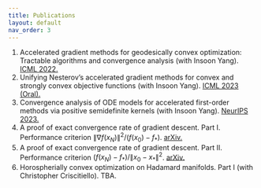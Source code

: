 ```yaml
---
title: Publications
layout: default
nav_order: 3
---
```


1. Accelerated gradient methods for geodesically convex optimization: Tractable algorithms and convergence analysis (with Insoon Yang). [ICML 2022.](https://proceedings.mlr.press/v162/kim22k/kim22k.pdf)
1. Unifying Nesterov’s accelerated gradient methods for convex and strongly convex objective functions (with Insoon Yang). [ICML 2023 (Oral).](https://proceedings.mlr.press/v202/kim23y/kim23y.pdf)
1. Convergence analysis of ODE models for accelerated first-order methods via positive semidefinite kernels (with Insoon Yang). [NeurIPS 2023.](https://proceedings.neurips.cc/paper_files/paper/2023/file/c70741145c2c4f1d0c2e91b98729a49a-Paper-Conference.pdf) 
1. A proof of exact convergence rate of gradient descent. Part I. Performance criterion $\|\nabla f(x_N)\|^2/(f(x_0)-f_*)$. [arXiv.](https://arxiv.org/pdf/2412.04435)
1. A proof of exact convergence rate of gradient descent. Part II. Performance criterion $(f(x_N)-f_* )/\|x_0-x_*\|^2$. [arXiv.](https://arxiv.org/pdf/2412.04427)
1. Horospherially convex optimization on Hadamard manifolds. Part I (with Christopher Criscitiello). TBA.
